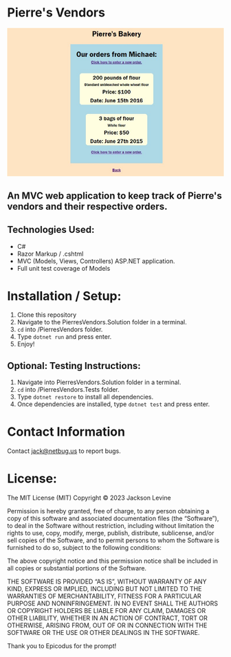 # Pierre's Vendors
![image](./image.jpg)

## An MVC web application to keep track of Pierre's vendors and their respective orders.

## Technologies Used:

* C#
* Razor Markup / .cshtml
* MVC (Models, Views, Controllers) ASP.NET application.
* Full unit test coverage of Models

# Installation / Setup:

1. Clone this repository
2. Navigate to the PierresVendors.Solution folder in a terminal.
3. `cd` into /PierresVendors folder.
4. Type `dotnet run` and press enter.
5. Enjoy!

## Optional: Testing Instructions:

1. Navigate into PierresVendors.Solution folder in a terminal.
2. `cd` into /PierresVendors.Tests folder.
3. Type `dotnet restore` to install all dependencies.
4. Once dependencies are installed, type `dotnet test` and press enter.

# Contact Information

Contact jack@netbug.us to report bugs.

# License:

The MIT License (MIT)
Copyright © 2023 Jackson Levine

Permission is hereby granted, free of charge, to any person obtaining a copy of this software and associated documentation files (the “Software”), to deal in the Software without restriction, including without limitation the rights to use, copy, modify, merge, publish, distribute, sublicense, and/or sell copies of the Software, and to permit persons to whom the Software is furnished to do so, subject to the following conditions:

The above copyright notice and this permission notice shall be included in all copies or substantial portions of the Software.

THE SOFTWARE IS PROVIDED “AS IS”, WITHOUT WARRANTY OF ANY KIND, EXPRESS OR IMPLIED, INCLUDING BUT NOT LIMITED TO THE WARRANTIES OF MERCHANTABILITY, FITNESS FOR A PARTICULAR PURPOSE AND NONINFRINGEMENT. IN NO EVENT SHALL THE AUTHORS OR COPYRIGHT HOLDERS BE LIABLE FOR ANY CLAIM, DAMAGES OR OTHER LIABILITY, WHETHER IN AN ACTION OF CONTRACT, TORT OR OTHERWISE, ARISING FROM, OUT OF OR IN CONNECTION WITH THE SOFTWARE OR THE USE OR OTHER DEALINGS IN THE SOFTWARE.


Thank you to Epicodus for the prompt!